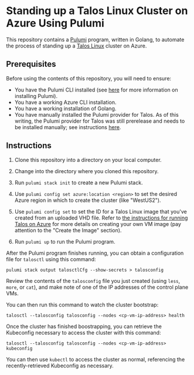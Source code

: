 # Standing up a Talos Linux Cluster on Azure Using Pulumi

This repository contains a [Pulumi](https://www.pulumi.com) program, written in Golang, to automate the process of standing up a [Talos Linux](https://talos.dev) cluster on Azure.

## Prerequisites

Before using the contents of this repository, you will need to ensure:

* You have the Pulumi CLI installed (see [here](https://www.pulumi.com/docs/get-started/install/) for more information on installing Pulumi).
* You have a working Azure CLI installation.
* You have a working installation of Golang.
* You have manually installed the Pulumi provider for Talos. As of this writing, the Pulumi provider for Talos was still prerelease and needs to be installed manually; see instructions [here](https://blog.scottlowe.org/2023/02/08/installing-prerelease-pulumi-provider-talos/).

## Instructions

1. Clone this repository into a directory on your local computer.

2. Change into the directory where you cloned this repository.

3. Run `pulumi stack init` to create a new Pulumi stack.

4. Use `pulumi config set azure:location <region>` to set the desired Azure region in which to create the cluster (like "WestUS2").

5. Use `pulumi config set` to set the ID for a Talos Linux image that you've created from an uploaded VHD file. Refer to [the instructions for running Talos on Azure](https://www.talos.dev/v1.3/talos-guides/install/cloud-platforms/azure/) for more details on creating your own VM image (pay attention to the "Create the Image" section).

6. Run `pulumi up` to run the Pulumi program.

After the Pulumi program finishes running, you can obtain a configuration file for `talosctl` using this command:

```shell
pulumi stack output talosctlCfg --show-secrets > talosconfig
```

Review the contents of the `talosconfig` file you just created (using `less`, `more`, or `cat`), and make note of one of the IP addresses of the control plane VMs.

You can then run this command to watch the cluster bootstrap:

```shell
talosctl --talosconfig talosconfig --nodes <cp-vm-ip-address> health
```

Once the cluster has finished boostrapping, you can retrieve the Kubeconfig necessary to access the cluster with this command:

```shell
talosctl --talosconfig talosconfig --nodes <cp-vm-ip-address> kubeconfig
```

You can then use `kubectl` to access the cluster as normal, referencing the recently-retrieved Kubeconfig as necessary.
